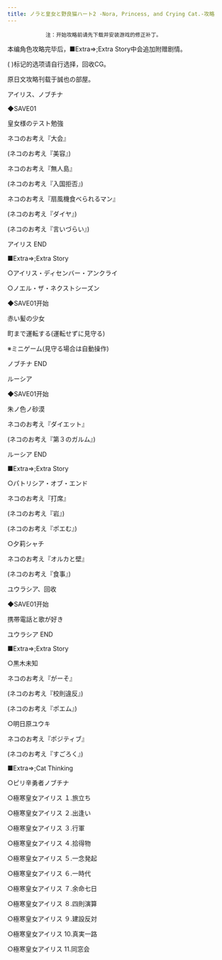 ```yaml
---
title: ノラと皇女と野良猫ハート2 -Nora, Princess, and Crying Cat.-攻略
---
```


                注：开始攻略前请先下载并安装游戏的修正补丁。

本编角色攻略完毕后，■Extra⇒;Extra Story中会追加附赠剧情。

( )标记的选项请自行选择，回收CG。

原日文攻略刊载于誠也の部屋。



アイリス、ノブチナ



◆SAVE01

皇女様のテスト勉強

ネコのお考え『大会』

(ネコのお考え『美容』)

ネコのお考え『無人島』

(ネコのお考え『入国拒否』)

ネコのお考え『扇風機食べられるマン』

(ネコのお考え『ダイヤ』)

(ネコのお考え『言いづらい』)



アイリス END

■Extra⇒;Extra Story

○アイリス・ディセンバー・アンクライ

○ノエル・ザ・ネクストシーズン



◆SAVE01开始

赤い髪の少女

町まで運転する(運転せずに見守る)

※ミニゲーム(見守る場合は自動操作)



ノブチナ END



ルーシア



◆SAVE01开始

朱ノ色ノ砂漠

ネコのお考え『ダイエット』

(ネコのお考え『第３のガルム』)



ルーシア END

■Extra⇒;Extra Story

○パトリシア・オブ・エンド

ネコのお考え『打席』

(ネコのお考え『岩』)

(ネコのお考え『ポエむ』)

○夕莉シャチ

ネコのお考え『オルカと壁』

(ネコのお考え『食事』)



ユウラシア、回收



◆SAVE01开始

携帯電話と歌が好き



ユウラシア END



■Extra⇒;Extra Story

○黒木未知

ネコのお考え『がーそ』

(ネコのお考え『校則違反』)

(ネコのお考え『ポエム』)

○明日原ユウキ

ネコのお考え『ポジティブ』

(ネコのお考え『すごろく』)



■Extra⇒;Cat Thinking

○ピリ辛勇者ノブチナ

○極寒皇女アイリス １.旅立ち

○極寒皇女アイリス ２.出逢い

○極寒皇女アイリス ３.行軍

○極寒皇女アイリス ４.拾得物

○極寒皇女アイリス ５.一念発起

○極寒皇女アイリス ６.一時代

○極寒皇女アイリス ７.余命七日

○極寒皇女アイリス ８.四則演算

○極寒皇女アイリス ９.建設反対

○極寒皇女アイリス 10.真実一路

○極寒皇女アイリス 11.同窓会


              
